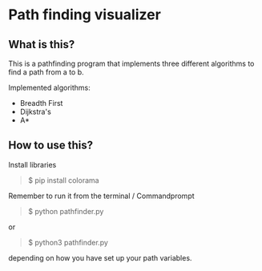 # Path finding visualizer


## What is this?
This is a pathfinding program that implements three different algorithms to find a path from a to b.

Implemented algorithms:
- Breadth First
- Dijkstra's
- A*

## How to use this?
Install libraries

> $ pip install colorama

Remember to run it from the terminal / Commandprompt

> $ python pathfinder.py  

or

> $ python3 pathfinder.py  

depending on how you have set up your path variables.
